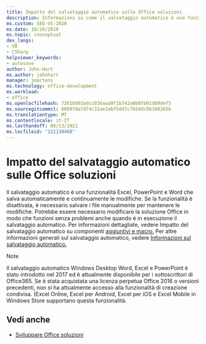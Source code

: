 ```yaml
---
title: Impatto del salvataggio automatico sulle Office soluzioni
description: Informazioni su come il salvataggio automatico è una funzionalità per Excel, PowerPoint e Word che salva automaticamente e continuamente le modifiche.
ms.custom: SEO-VS-2020
ms.date: 10/26/2018
ms.topic: conceptual
dev_langs:
- VB
- CSharp
helpviewer_keywords:
- autosave
author: John-Hart
ms.author: johnhart
manager: jmartens
ms.technology: office-development
ms.workload:
- office
ms.openlocfilehash: 72610d93adcc036aaa9f1b742a0b87b01d89def5
ms.sourcegitcommit: 68897da7d74c31ae1ebf5d47c7b5ddc9b108265b
ms.translationtype: MT
ms.contentlocale: it-IT
ms.lasthandoff: 08/13/2021
ms.locfileid: "122130468"
---
```

# <a name="how-autosave-impacts-office-solutions"></a>Impatto del salvataggio automatico sulle Office soluzioni

Il salvataggio automatico è una funzionalità Excel, PowerPoint e Word che salva automaticamente e continuamente le modifiche. Se la funzionalità è disattivata, è necessario salvare i file manualmente per mantenere le modifiche. Potrebbe essere necessario modificare la soluzione Office in modo che funzioni senza problemi anche quando è in esecuzione il salvataggio automatico. Per informazioni dettagliate, vedere Impatto del salvataggio automatico su componenti [aggiuntivi e macro.](/office/vba/library-reference/concepts/how-autosave-impacts-addins-and-macros) Per altre informazioni generali sul salvataggio automatico, vedere [Informazioni sul salvataggio automatico.](https://support.office.com/en-US/article/What-is-AutoSave-6d6bd723-ebfd-4e40-b5f6-ae6e8088f7a5)

> [!NOTE]
> Il salvataggio automatico Windows Desktop Word, Excel e PowerPoint è stato introdotto nel 2017 ed è attualmente disponibile per i sottoscrittori di Office365. Se è stata acquistata una licenza perpetua Office 2016 o versioni precedenti, non si ha attualmente accesso alla funzionalità di creazione condivisa. (Excel Online, Excel per Android, Excel per iOS e Excel Mobile in Windows Store supportano questa funzionalità.

## <a name="see-also"></a>Vedi anche
- [Sviluppare Office soluzioni](./developing-office-solutions.md)
